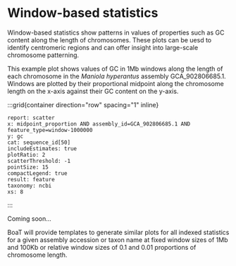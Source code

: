 # Window-based statistics

Window-based statistics show patterns in values of properties such as GC content along the length of chromosomes. These plots can be uesd to identify centromeric regions and can offer insight into large-scale chromosome patterning.

This example plot shows values of GC in 1Mb windows along the length of each chromosome in the _Maniola hyperantus_ assembly GCA_902806685.1. Windows are plotted by their proportional midpoint along the chromosome length on the x-axis against their GC content on the y-axis.

:::grid{container direction="row" spacing="1" inline}

```report
report: scatter
x: midpoint_proportion AND assembly_id=GCA_902806685.1 AND feature_type=window-1000000
y: gc
cat: sequence_id[50]
includeEstimates: true
plotRatio: 2
scatterThreshold: -1
pointSize: 15
compactLegend: true
result: feature
taxonomy: ncbi
xs: 8
```

:::

Coming soon...

BoaT will provide templates to generate similar plots for all indexed statistics for a given assembly accession or taxon name at fixed window sizes of 1Mb and 100Kb or relative window sizes of 0.1 and 0.01 proportions of chromosome length.

<!-- :::grid{container direction="row" spacing="1"}

::include{pageId=templates/windowPlotByAssembly.md xs=6}

::include{pageId=templates/windowPlotByTaxon.md xs=6}

::: -->
